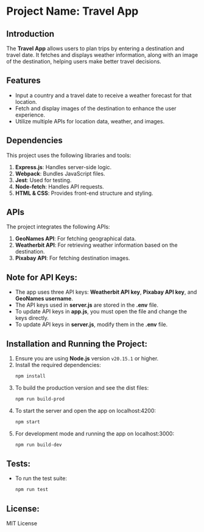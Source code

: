 # Project Name: Travel App

## Introduction
The **Travel App** allows users to plan trips by entering a destination and travel date. It fetches and displays weather information, along with an image of the destination, helping users make better travel decisions.

## Features
- Input a country and a travel date to receive a weather forecast for that location.
- Fetch and display images of the destination to enhance the user experience.
- Utilize multiple APIs for location data, weather, and images.

## Dependencies
This project uses the following libraries and tools:
1. **Express.js**: Handles server-side logic.
2. **Webpack**: Bundles JavaScript files.
3. **Jest**: Used for testing.
4. **Node-fetch**: Handles API requests.
5. **HTML & CSS**: Provides front-end structure and styling.

## APIs
The project integrates the following APIs:
1. **GeoNames API**: For fetching geographical data.
2. **Weatherbit API**: For retrieving weather information based on the destination.
3. **Pixabay API**: For fetching destination images.

## Note for API Keys:
- The app uses three API keys: **Weatherbit API key**, **Pixabay API key**, and **GeoNames username**.
- The API keys used in **server.js** are stored in the **.env** file.
- To update API keys in **app.js**, you must open the file and change the keys directly.
- To update API keys in **server.js**, modify them in the **.env** file.

## Installation and Running the Project:
1. Ensure you are using **Node.js** version `v20.15.1` or higher.
2. Install the required dependencies:
   ```bash
   npm install

3. To build the production version and see the dist files:
   ```bash
   npm run build-prod
4. To start the server and open the app on localhost:4200:
   ```bash
   npm start
5. For development mode and running the app on localhost:3000:
   ```bash
   npm run build-dev

## Tests:
- To run the test suite:
   ```bash
   npm run test

## License:
MIT License   